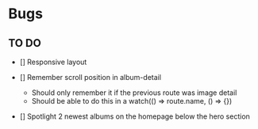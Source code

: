 # Bugs

## TO DO

- [] Responsive layout
- [] Remember scroll position in album-detail

  - Should only remember it if the previous route was image detail
  - Should be able to do this in a watch(() => route.name, () => {})

- [] Spotlight 2 newest albums on the homepage below the hero section
